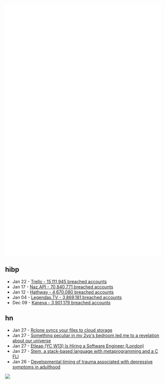 ![Metrics](https://raw.githubusercontent.com/phixion/phixion/master/metrics.svg)

## hibp

<!--
for https://github.com/phixion/phixion/blob/main/.github/workflows/feeds.yml
-->
<!--START_SECTION:haveibeenpwnd-->
- Jan 22 - [Trello - 15,111,945 breached accounts](https://haveibeenpwned.com/PwnedWebsites#Trello)
- Jan 17 - [Naz.API - 70,840,771 breached accounts](https://haveibeenpwned.com/PwnedWebsites#NazApi)
- Jan 12 - [Hathway - 4,670,080 breached accounts](https://haveibeenpwned.com/PwnedWebsites#Hathway)
- Jan 04 - [Legendas.TV - 3,869,181 breached accounts](https://haveibeenpwned.com/PwnedWebsites#LegendasTV)
- Dec 09 - [Kaneva - 3,901,179 breached accounts](https://haveibeenpwned.com/PwnedWebsites#Kaneva)
<!--END_SECTION:haveibeenpwnd-->

## hn

<!--
for https://github.com/phixion/phixion/blob/main/.github/workflows/feeds.yml
-->
<!--START_SECTION:hn-->
- Jan 27 - [Rclone syncs your files to cloud storage](https://rclone.org/)
- Jan 27 - [Something peculiar in my 2yo's bedroom led me to a revelation about our universe](https://m.twitter.com/latifnasser/status/1750952860131729544)
- Jan 27 - [Etleap (YC W13) Is Hiring a Software Engineer (London)](https://etleap.com/careers/software-engineer/)
- Jan 27 - [Stem, a stack-based language with metaprogramming and a C FLI](https://ret2pop.nullring.xyz/blog/stem.html)
- Jan 26 - [Developmental timing of trauma associated with depressive symptoms in adulthood](https://www.ncbi.nlm.nih.gov/pmc/articles/PMC5479490/)
<!--END_SECTION:hn-->

<!--
for https://yhype.me
-->
![](https://hit.yhype.me/github/profile?user_id=13013670)
